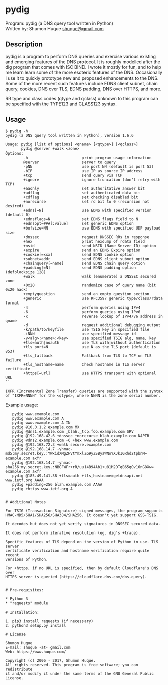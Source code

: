 # pydig

Program:	pydig (a DNS query tool written in Python)  
Written by:	Shumon Huque <shuque@gmail.com>  

## Description

pydig is a program to perform DNS queries and exercise various existing
and emerging features of the DNS protocol. It is roughly modelled after the
dig program that comes with ISC BIND. I wrote it mostly for fun, and to
help me learn learn some of the more esoteric features of the DNS. Occasionally
I use it to quickly prototype new and proposed enhancements to the DNS. Some of
the more recent such features include EDNS client subnet, chain query, cookies,
DNS over TLS, EDNS padding, DNS over HTTPS, and more.

RR type and class codes (qtype and qclass) unknown to this program can be
specified with the TYPE123 and CLASS123 syntax.

## Usage

```
$ pydig -h
pydig (a DNS query tool written in Python), version 1.6.6

Usage: pydig [list of options] <qname> [<qtype>] [<qclass>]
       pydig @server +walk <zone>
Options:
        -h                        print program usage information
        @server                   server to query
        -pNN                      use port NN (default is port 53)
        -bIP                      use IP as source IP address
        +tcp                      send query via TCP
        +ignore                   ignore truncation (don't retry with TCP)
        +aaonly                   set authoritative answer bit
        +adflag                   set authenticated data bit
        +cdflag                   set checking disabled bit
        +norecurse                set rd bit to 0 (recursion not desired)
        +edns[=N]                 use EDNS with specified version (default 0)
        +ednsflags=N              set EDNS flags field to N
        +ednsopt=###[:value]      set generic EDNS option
        +bufsize=NN               use EDNS with specified UDP payload size
        +dnssec                   request DNSSEC RRs in response
        +hex                      print hexdump of rdata field
        +nsid                     send NSID (Name Server ID) option
        +expire                   send an EDNS Expire option
        +cookie[=xxx]             send EDNS cookie option
        +subnet=addr              send EDNS client subnet option
        +chainquery[=name]        send EDNS chain query option
        +padding[=N]              send EDNS padding option (defblocksize 128)
        +walk                     walk (enumerate) a DNSSEC secured zone
        +0x20                     randomize case of query name (bit 0x20 hack)
        +emptyquestion            send an empty question section
        +generic                  use RFC3597 generic type/class/rdata format
        -4                        perform queries using IPv4
        -6                        perform queries using IPv6
        -x                        reverse lookup of IPv4/v6 address in qname
        -d                        request additional debugging output
        -k/path/to/keyfile        use TSIG key in specified file
        -iNNN                     use specified message id
        -y<alg>:<name>:<key>      use specified TSIG alg, name, key
        +tls=auth|noauth          use TLS with|without authentication
        +tls_port=N               use N as the TLS port (default is 853)
        +tls_fallback             Fallback from TLS to TCP on TLS failure
        +tls_hostname=name        Check hostname in TLS server certificate
        +https[=url]              use HTTPS transport with optional URL
``

IXFR (Incremental Zone Transfer) queries are supported with the syntax
of "IXFR=NNNN" for the <qtype>, where NNNN is the zone serial number.

```
Example usage:

       pydig www.example.com
       pydig www.example.com A
       pydig www.example.com A IN
       pydig @10.0.1.2 example.com MX
       pydig @dns1.example.com _blah._tcp.foo.example.com SRV
       pydig @192.168.42.6 +dnssec +norecurse blah.example.com NAPTR
       pydig @dns2.example.com -6 +hex www.example.com
       pydig @192.168.72.3 +walk secure.example.com
       pydig @192.168.14.7 -yhmac-md5:my.secret.key.:YWxidXMgZHVtYmxlZG9yZSByaWNoYXJkIGRhd2tpbnM= example.com axfr
       pydig @192.168.14.7 -yhmac-sha256:my.secret.key.:NBGFWFr+rR/uu14B94Ab1+u81M2DTqB65gOv16nG8Xw= example.com axfr
       pydig @185.49.141.38 +tls=auth +tls_hostname=getdnsapi.net www.ietf.org AAAA
       pydig +padding=256 blah.example.com AAAA
       pydig +https www.ietf.org A
```

# Additional Notes

For TSIG (Transaction Signature) signed messages, the program supports
HMAC-MD5/SHA1/SHA256/SHA384/SHA256. It doesn't yet support GSS-TSIG.

It decodes but does not yet verify signatures in DNSSEC secured data.

It does not perform iterative resolution (eg. dig's +trace).

Specific features of TLS depend on the version of Python in use. TLS server
certificate verification and hostname verification require quite recent
versions of Python.

For +https, if no URL is specified, then by default Cloudflare's DNS over
HTTPS server is queried (https://cloudflare-dns.com/dns-query).


# Pre-requisites:

* Python 3
* "requests" module

# Installation:

1. pip3 install requests (if necessary)
2. python3 setup.py install

# License

Shumon Huque
E-mail: shuque -at- gmail.com
Web: https://www.huque.com/

Copyright (c) 2006 - 2017, Shumon Huque. 
All rights reserved. This program is free software; you can redistribute 
it and/or modify it under the same terms of the GNU General Public License.
